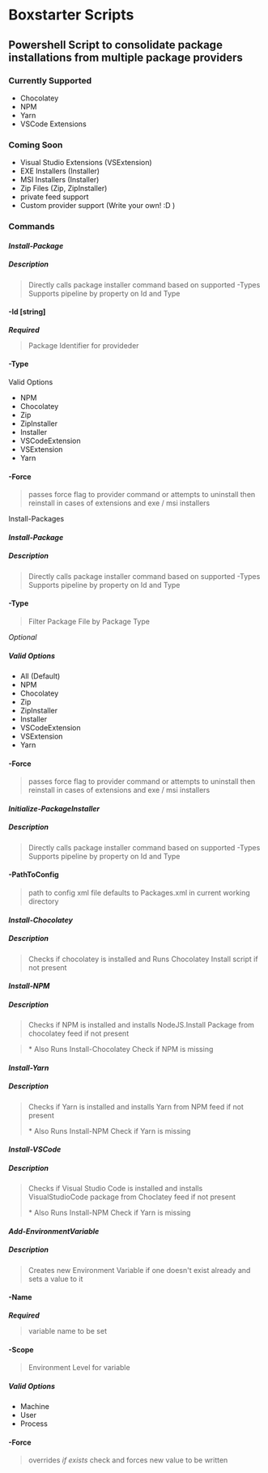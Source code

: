
# Boxstarter Scripts #
## Powershell Script to consolidate package installations from multiple package providers 

### Currently Supported 
* Chocolatey
* NPM
* Yarn 
* VSCode Extensions

### Coming Soon 
* Visual Studio Extensions (VSExtension) 
* EXE Installers (Installer)
* MSI Installers (Installer)
* Zip Files (Zip, ZipInstaller)
* private feed support 
* Custom provider support (Write your own! :D )


### Commands

#### _Install-Package_  

##### Description 
> Directly calls package installer command based on supported -Types 
> Supports pipeline by property on Id and Type 




#### -Id  [string] 

___Required___

> Package Identifier for provideder


#### -Type  

Valid Options 

* NPM 
* Chocolatey 
* Zip 
* ZipInstaller 
* Installer 
* VSCodeExtension 
* VSExtension 
* Yarn 
     
#### -Force
> passes force flag to provider command 
  or attempts to uninstall then reinstall in cases of extensions and exe / msi installers 



Install-Packages


#### _Install-Package_ 

##### Description 
> Directly calls package installer command based on supported -Types 
> Supports pipeline by property on Id and Type 


#### -Type  

> Filter Package File by Package Type

_Optional_

##### Valid Options 
* All  (Default) 
* NPM 
* Chocolatey 
* Zip 
* ZipInstaller 
* Installer 
* VSCodeExtension 
* VSExtension 
* Yarn 
     
#### -Force
> passes force flag to provider command 
  or attempts to uninstall then reinstall in cases of extensions and exe / msi installers 





#### _Initialize-PackageInstaller_  

##### Description 
> Directly calls package installer command based on supported -Types 
> Supports pipeline by property on Id and Type 



     
#### -PathToConfig
> path to config xml file 
> defaults to Packages.xml in current working directory 



#### _Install-Chocolatey_  

##### Description 
> Checks if chocolatey is installed and Runs Chocolatey Install script if not present  

#### _Install-NPM_  

##### Description 
> Checks if NPM is installed and installs NodeJS.Install Package from chocolatey feed if not present 

> \* Also Runs Install-Chocolatey Check if NPM is missing  


#### _Install-Yarn_  

##### Description 
> Checks if Yarn is installed and installs Yarn from NPM feed if  not present 
> 
> \* Also Runs Install-NPM Check if Yarn is missing  

#### _Install-VSCode_  

##### Description 
> Checks if Visual Studio Code is installed and installs VisualStudioCode package from Choclatey feed if  not present 
> 
> \* Also Runs Install-NPM Check if Yarn is missing  


#### _Add-EnvironmentVariable_  

##### Description 
> Creates new Environment Variable if one doesn't exist already and sets a value to it 

#### -Name
___Required___

> variable name to be set  

#### -Scope 
>Environment Level for variable 
##### Valid Options 
* Machine  
* User 
* Process

#### -Force
> overrides _if exists_ check and forces new value to be written 







